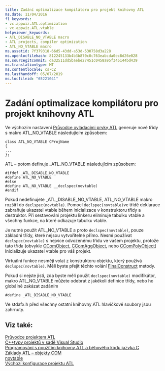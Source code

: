 ```yaml
---
title: Zadání optimalizace kompilátoru pro projekt knihovny ATL
ms.date: 11/04/2016
f1_keywords:
- vc.appwiz.ATL.optimization
- vc.appwiz.ATL.vtable
helpviewer_keywords:
- ATL_DISABLE_NO_VTABLE macro
- ATL projects, compiler optimization
- ATL_NO_VTABLE macro
ms.assetid: 7f379318-66d5-43dd-a53d-530758d3a228
ms.openlocfilehash: 812245133b4b3b870c0c763eabcda0ec8d26e028
ms.sourcegitcommit: da32511dd5baebe27451c0458a95f345144bd439
ms.translationtype: MT
ms.contentlocale: cs-CZ
ms.lasthandoff: 05/07/2019
ms.locfileid: "65221041"
---
```

# <a name="specifying-compiler-optimization-for-an-atl-project"></a>Zadání optimalizace kompilátoru pro projekt knihovny ATL

Ve výchozím nastavení [Průvodce ovládacími prvky ATL](../../atl/reference/atl-control-wizard.md) generuje nové třídy s makro ATL_NO_VTABLE následujícím způsobem:

```
class ATL_NO_VTABLE CProjName
{
...
};
```

ATL – potom definuje _ATL_NO_VTABLE následujícím způsobem:

```
#ifdef _ATL_DISABLE_NO_VTABLE
#define ATL_NO_VTABLE
#else
#define ATL_NO_VTABLE __declspec(novtable)
#endif
```

Pokud nedefinujete _ATL_DISABLE_NO_VTABLE, ATL_NO_VTABLE makro rozšíří do `declspec(novtable)`. Pomocí `declspec(novtable)`ve třídě deklarace zabraňuje ukazatel vtable během inicializace v konstruktoru třídy a destruktor. Při sestavování projektu linkeru eliminuje tabulku vtable a všechny funkce, na které odkazuje tabulku vtable.

Je nutné použít ATL_NO_VTABLE a proto `declspec(novtable)`, pouze základní třídy, které nejsou vytvořitelné přímo. Nesmí používat `declspec(novtable)` s nejvíce odvozenému třídu ve vašem projektu, protože tato třída (obvykle [CComObject](../../atl/reference/ccomobject-class.md), [CComAggObject](../../atl/reference/ccomaggobject-class.md), nebo [CComPolyObject](../../atl/reference/ccompolyobject-class.md)) Inicializuje ukazatel vtable pro váš projekt.

Virtuální funkce nesmějí volat z konstruktoru objektu, který používá `declspec(novtable)`. Měli byste přejít těchto volání [FinalConstruct](ccomobjectrootex-class.md#finalconstruct) metody.

Pokud si nejste jisti, zda byste měli použít `declspec(novtable)` modifikátor, makro ATL_NO_VTABLE můžete odebrat z jakékoli definice třídy, nebo ho globálně zakázat zadáním

```
#define _ATL_DISABLE_NO_VTABLE
```

Ve stdafx.h před všechny ostatní knihovny ATL hlavičkové soubory jsou zahrnuty.

## <a name="see-also"></a>Viz také:

[Průvodce projektem ATL](../../atl/reference/atl-project-wizard.md)<br/>
[C++typy projektů v sadě Visual Studio](../../build/reference/visual-cpp-project-types.md)<br/>
[Programování s použitím knihovny ATL a běhového kódu jazyka C](../../atl/programming-with-atl-and-c-run-time-code.md)<br/>
[Základy ATL – objekty COM](../../atl/fundamentals-of-atl-com-objects.md)<br/>
[novtable](../../cpp/novtable.md)<br/>
[Výchozí konfigurace projektu ATL](../../atl/reference/default-atl-project-configurations.md)
